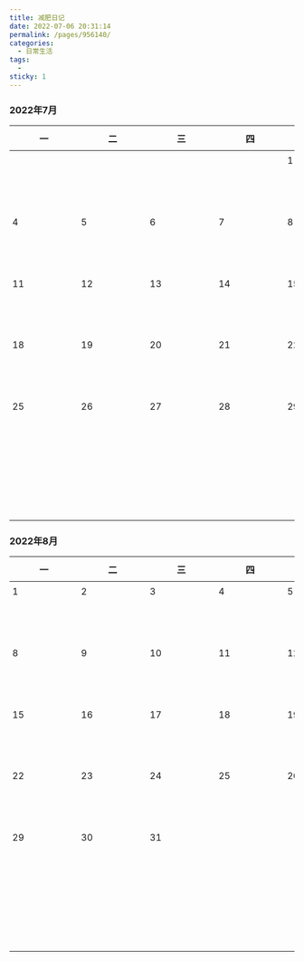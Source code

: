```yaml
---
title: 减肥日记
date: 2022-07-06 20:31:14
permalink: /pages/956140/
categories:
  - 日常生活
tags:
  - 
sticky: 1
---
```


<style>
    table {
        display: block;
    }
    table th {
    	text-align: center;
    }
    table div {
        width: 89.55px;
        height: 89.55px;
    }
    td {
        position: relative;
    }
    .day {
        position: absolute;
        top: 7px;
        left: 5px;
    }
    table .badge {
        font-size: 10px!important;
        white-space: nowrap;
    }
    td span:nth-of-type(2) {
        margin-left: 10px;
    }
    td, th {
    	padding: 0.6em 1em!important;
	}
</style>

### 2022年7月

|   一   |   二    |                              三                              |   四    |   五    |   六    |   日    |
| ------- | ------- | ------------------------------------------------------------ | ------- | ------- | ------- | ------- |
| <div></div> | <div></div> | <div></div> | <div></div> | <div><span class="day">1</span></div> | <div><span class="day">2</span></div> | <div><span class="day">3</span></div> |
| <div><span class="day">4</span></div> | <div><span class="day">5</span></div> | <div><span class="day">6</span><Badge text="蹲起120个"/><br/><Badge text="俯卧撑40个"/><br/><Badge text="仰卧起坐30个"/><br/></div> | <div><span class="day">7</span><Badge text="体重161.6斤"/><br/><Badge text="蹲起120个"/><br/><Badge text="俯卧撑40个"/><br/><Badge text="仰卧起坐30个"/><br/></div> | <div><span class="day">8</span><Badge text="体重159.6斤"/><br/><Badge text="蹲起120个"/><br/><Badge text="俯卧撑50个"/><br/><Badge text="仰卧起坐40个"/><br/></div> | <div><span class="day">9</span><Badge text="体重160.8斤" type="error"/><br/><Badge text="蹲起120个"/><br/><Badge text="俯卧撑50个"/><br/><Badge text="仰卧起坐40个"/><br/></div> | <div><span class="day">10</span><Badge text="体重162.0斤" type="error"/><br/><Badge text="蹲起120个"/><br/><Badge text="俯卧撑50个"/><br/><Badge text="仰卧起坐80个"/><br/></div> |
| <div><span class="day">11</span><Badge text="体重161.4斤"/><br/><Badge text="蹲起130个"/><br/><Badge text="俯卧撑50个"/><br/><Badge text="仰卧起坐80个"/><br/></div> | <div><span class="day">12</span><Badge text="体重161.0斤"/><br/><Badge text="蹲起130个"/><br/><Badge text="俯卧撑50个"/><br/><Badge text="仰卧起坐80个"/><br/></div> |           <div><span class="day">13</span><Badge text="体重160.9斤"/><br/><Badge text="蹲起150个"/><br/><Badge text="俯卧撑50个"/><br/><Badge text="仰卧起坐100个"/><br/></div>             |          <div><span class="day">14</span><Badge text="体重160.2斤"/><br/><Badge text="蹲起150个"/><br/><Badge text="俯卧撑50个"/><br/><Badge text="仰卧起坐100个"/><br/></div>            | <div><span class="day">15</span><Badge text="体重160.9斤" type="error"/><br/><Badge text="蹲起150个"/><br/><Badge text="俯卧撑50个"/><br/><Badge text="仰卧起坐100个"/><br/></div> | <div><span class="day">16</span><Badge text="体重160.9斤"/><br/><Badge text="仰卧起坐50个" type="error"/><br/></div> | <div><span class="day">17</span><Badge text="体重160.2斤"/><br/><Badge text="溜达1小时"/><br/><Badge text="俯卧撑50个" type="warning"/><br/><Badge text="仰卧起坐100个" type="warning"/><br/></div> |
| <div><span class="day">18</span><Badge text="体重0斤" type="warning"/><br/><Badge text="蹲起150个" type="warning"/><br/><Badge text="俯卧撑50个" type="warning"/><br/><Badge text="仰卧起坐100个" type="warning"/><br/></div> | <div><span class="day">19</span><Badge text="体重0斤" type="warning"/><br/><Badge text="蹲起150个" type="warning"/><br/><Badge text="俯卧撑50个" type="warning"/><br/><Badge text="仰卧起坐100个" type="warning"/><br/></div> | <div><span class="day">20</span><Badge text="体重0斤" type="warning"/><br/><Badge text="蹲起150个" type="warning"/><br/><Badge text="俯卧撑50个" type="warning"/><br/><Badge text="仰卧起坐100个" type="warning"/><br/></div> | <div><span class="day">21</span><Badge text="体重0斤" type="warning"/><br/><Badge text="蹲起150个" type="warning"/><br/><Badge text="俯卧撑50个" type="warning"/><br/><Badge text="仰卧起坐100个" type="warning"/><br/></div> | <div><span class="day">22</span><Badge text="体重0斤" type="warning"/><br/><Badge text="蹲起150个" type="warning"/><br/><Badge text="俯卧撑50个" type="warning"/><br/><Badge text="仰卧起坐100个" type="warning"/><br/></div> | <div><span class="day">23</span><Badge text="体重0斤" type="warning"/><br/><Badge text="蹲起150个" type="warning"/><br/><Badge text="俯卧撑50个" type="warning"/><br/><Badge text="仰卧起坐100个" type="warning"/><br/></div> | <div><span class="day">24</span><Badge text="体重0斤" type="warning"/><br/><Badge text="蹲起150个" type="warning"/><br/><Badge text="俯卧撑50个" type="warning"/><br/><Badge text="仰卧起坐100个" type="warning"/><br/></div> |
| <div><span class="day">25</span></div> | <div><span class="day">26</span></div> |           <div><span class="day">27</span></div>             |          <div><span class="day">28</span></div>            | <div><span class="day">29</span></div> | <div><span class="day">30</span></div> | <div><span class="day">31</span></div> |
| <div></div> | <div></div> | <div></div> | <div></div> | <div></div> | <div></div> | <div></div> |

### 2022年8月

|             一             |             二             |             三             |             四             |             五             |             六             |             日             |
| -------------------------- | -------------------------- | -------------------------- | -------------------------- | -------------------------- | -------------------------- | -------------------------- |
| <div><span class="day">1</span></div> | <div><span class="day">2</span></div> | <div><span class="day">3</span></div> | <div><span class="day">4</span></div> | <div><span class="day">5</span></div> | <div><span class="day">6</span></div> | <div><span class="day">7</span></div> |
| <div><span class="day">8</span></div> | <div><span class="day">9</span></div> | <div><span class="day">10</span></div> | <div><span class="day">11</span></div> | <div><span class="day">12</span></div> | <div><span class="day">13</span></div> | <div><span class="day">14</span></div> |
| <div><span class="day">15</span></div> | <div><span class="day">16</span></div> | <div><span class="day">17</span></div> | <div><span class="day">18</span></div> | <div><span class="day">19</span></div> | <div><span class="day">20</span></div> | <div><span class="day">21</span></div> |
| <div><span class="day">22</span></div> | <div><span class="day">23</span></div> | <div><span class="day">24</span></div> | <div><span class="day">25</span></div> | <div><span class="day">26</span></div> | <div><span class="day">27</span></div> | <div><span class="day">28</span></div> |
| <div><span class="day">29</span></div> | <div><span class="day">30</span></div> | <div><span class="day">31</span></div> | <div></div> | <div></div> | <div></div> | <div></div> |
| <div></div> | <div></div> | <div></div> | <div></div> | <div></div> | <div></div> | <div></div> |

